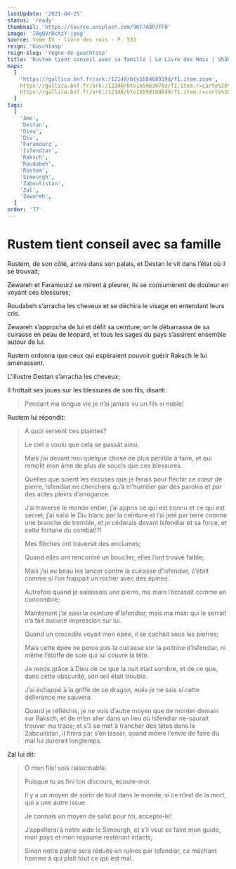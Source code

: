 ```yaml
---
lastUpdate: '2021-04-25'
status: 'ready'
thumbnail: 'https://source.unsplash.com/9KF7A8PJFF8'
image: 'I8gQVrDcXzY.jpeg'
source: tome IV - livre des rois - P. 533
reign: 'Guschtasp'
reign-slug: 'regne-de-guschtasp'
title: 'Rustem tient conseil avec sa famille | Le Livre des Rois | Shâhnâmeh'
maps:
  [
    'https://gallica.bnf.fr/ark:/12148/btv1b8468919d/f1.item.zoom',
    https://gallica.bnf.fr/ark:/12148/btv1b5963670z/f1.item.r=carte%20touran.zoom,
    https://gallica.bnf.fr/ark:/12148/btv1b550108649/f1.item.r=carte%20touran.zoom,
  ]
tags:
  [
    'âme',
    'Destan',
    'Dieu',
    'Div',
    'Faramourz',
    'Isfendiar',
    'Raksch',
    'Roudabeh',
    'Rustem',
    'Simourgh',
    'Zaboulistan',
    'Zal',
    'Zewareh',
  ]
order: '77'
---
```


# Rustem tient conseil avec sa famille

Rustem, de son côté, arriva dans son palais, et Destan le vit dans l’état où il se trouvait;

Zewareh et Faramourz se mirent à pleurer, ils se consumèrent de douleur en voyant ces blessures;

Roudabeh s’arracha les cheveux et se déchira le visage en entendant leurs cris.

Zewareh s’approcha de lui et défit sa ceinture; on le débarrassa de sa cuirasse en peau de léopard, et tous les sages du pays s’assirent ensemble autour de lui.

Rustem ordonna que ceux qui espéraient pouvoir guérir Raksch le lui amenassent.

L’illustre Destan s’arracha les cheveux;

Il frottait ses joues sur les blessures de son fils, disant:

> Pendant ma longue vie je n’ai jamais vu un fils si noble!

Rustem lui répondit:

> A quoi servent ces plaintes?
>
> Le ciel a voulu que cela se passât ainsi.
>
> Mais j’ai devant moi quelque chose de plus pénible à faire, et qui remplit mon âme de plus de soucis que ces blessures.
>
> Quelles que soient les excuses que je ferais pour fléchir ce cœur de pierre, Isfendiar ne cherchera qu’à m’humilier par des paroles et par des actes pleins d’arrogance.
>
> J’ai traversé le monde entier, j’ai appris ce qui est connu et ce qui est secret, j’ai saisi le Div blanc par la ceinture et l’ai jeté par terre comme une branche de tremble, et je céderais devant Isfendiar et sa force, et cette fortune du combat!?!
>
> Mes flèches ont traversé des enclumes;
>
> Quand elles ont rencontré un bouclier, elles l’ont trouvé faible;
>
> Mais j’ai eu beau les lancer contre la cuirasse d’Isfendiar, c’était comme si l’on frappait un rocher avec des épines.
>
> Autrefois quand je saisissais une pierre, ma main l’écrasait comme un concombre;
>
> Maintenant j’ai saisi la ceinture d’Isfendiar, mais ma main qui le serrait n’a fait aucune impression sur lui.
>
> Quand un crocodile voyait mon épée, il se cachait sous les pierres;
>
> Mais cette épée ne perce pas la cuirasse sur la poitrine d’Isfendiar, ni même l’étoffe de soie qui lui couvre la tête.
>
> Je rends grâce à Dieu de ce que la nuit était sombre, et de ce que, dans cette obscurité, son œil était trouble.
>
> J’ai échappé à la griffe de ce dragon, mais je ne sais si cette délivrance me sauvera.
>
> Quand je réfléchis, je ne vois d’autre moyen que de monter demain sur Raksch, et de m’en aller dans un lieu où Isfendiar ne-saurait trouver ma trace; et s’il se met à trancher des têtes dans le Zaboulistan, il finira par s’en lasser, quand même l’envie de faire du mal lui durerait longtemps.

Zal lui dit:

> Ô mon fils! sois raisonnable.
>
> Puisque tu as fini ton discours, écoute-moi.
>
> Il y a un moyen de sortir de tout dans le monde, si ce n’est de la mort, qui a une autre issue.
>
> Je connais un moyen de salut pour toi, accepte-le!
>
> J’appellerai à notre aide le Simourgh, et s’il veut se faire mon guide, mon pays et mon royaume resteront intacts;
>
> Sinon notre patrie sera réduite en ruines par Isfendiar, ce méchant homme à qui plaît tout ce qui est mal.
